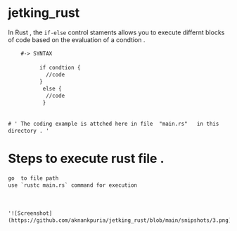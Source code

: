 # jetking_rust

In Rust , the `if-else` control staments allows you to execute differnt blocks of code based on the evaluation of a condtion . 

        #-> SYNTAX 
           
              if condtion {
                //code 
              }
               else {
                //code 
               }


    # ' The coding example is attched here in file  "main.rs"   in this directory . '



  # Steps to execute rust file . 
    go  to file path 
    use `rustc main.rs` command for execution   



    '![Screenshot](https://github.com/aknankpuria/jetking_rust/blob/main/snipshots/3.png)'